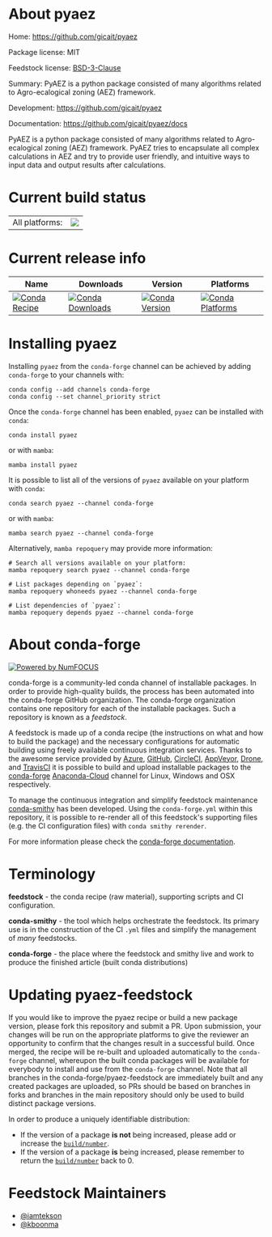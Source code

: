 About pyaez
===========

Home: https://github.com/gicait/pyaez

Package license: MIT

Feedstock license: [BSD-3-Clause](https://github.com/conda-forge/pyaez-feedstock/blob/main/LICENSE.txt)

Summary: PyAEZ is a python package consisted of many algorithms related to Agro-ecalogical zoning (AEZ) framework.

Development: https://github.com/gicait/pyaez

Documentation: https://github.com/gicait/pyaez/docs

PyAEZ is a python package consisted of many algorithms related to Agro-ecalogical zoning (AEZ) framework. PyAEZ tries to encapsulate all complex calculations in AEZ and try to provide user friendly, and intuitive ways to input data and output results after calculations.


Current build status
====================


<table><tr><td>All platforms:</td>
    <td>
      <a href="https://dev.azure.com/conda-forge/feedstock-builds/_build/latest?definitionId=16270&branchName=main">
        <img src="https://dev.azure.com/conda-forge/feedstock-builds/_apis/build/status/pyaez-feedstock?branchName=main">
      </a>
    </td>
  </tr>
</table>

Current release info
====================

| Name | Downloads | Version | Platforms |
| --- | --- | --- | --- |
| [![Conda Recipe](https://img.shields.io/badge/recipe-pyaez-green.svg)](https://anaconda.org/conda-forge/pyaez) | [![Conda Downloads](https://img.shields.io/conda/dn/conda-forge/pyaez.svg)](https://anaconda.org/conda-forge/pyaez) | [![Conda Version](https://img.shields.io/conda/vn/conda-forge/pyaez.svg)](https://anaconda.org/conda-forge/pyaez) | [![Conda Platforms](https://img.shields.io/conda/pn/conda-forge/pyaez.svg)](https://anaconda.org/conda-forge/pyaez) |

Installing pyaez
================

Installing `pyaez` from the `conda-forge` channel can be achieved by adding `conda-forge` to your channels with:

```
conda config --add channels conda-forge
conda config --set channel_priority strict
```

Once the `conda-forge` channel has been enabled, `pyaez` can be installed with `conda`:

```
conda install pyaez
```

or with `mamba`:

```
mamba install pyaez
```

It is possible to list all of the versions of `pyaez` available on your platform with `conda`:

```
conda search pyaez --channel conda-forge
```

or with `mamba`:

```
mamba search pyaez --channel conda-forge
```

Alternatively, `mamba repoquery` may provide more information:

```
# Search all versions available on your platform:
mamba repoquery search pyaez --channel conda-forge

# List packages depending on `pyaez`:
mamba repoquery whoneeds pyaez --channel conda-forge

# List dependencies of `pyaez`:
mamba repoquery depends pyaez --channel conda-forge
```


About conda-forge
=================

[![Powered by
NumFOCUS](https://img.shields.io/badge/powered%20by-NumFOCUS-orange.svg?style=flat&colorA=E1523D&colorB=007D8A)](https://numfocus.org)

conda-forge is a community-led conda channel of installable packages.
In order to provide high-quality builds, the process has been automated into the
conda-forge GitHub organization. The conda-forge organization contains one repository
for each of the installable packages. Such a repository is known as a *feedstock*.

A feedstock is made up of a conda recipe (the instructions on what and how to build
the package) and the necessary configurations for automatic building using freely
available continuous integration services. Thanks to the awesome service provided by
[Azure](https://azure.microsoft.com/en-us/services/devops/), [GitHub](https://github.com/),
[CircleCI](https://circleci.com/), [AppVeyor](https://www.appveyor.com/),
[Drone](https://cloud.drone.io/welcome), and [TravisCI](https://travis-ci.com/)
it is possible to build and upload installable packages to the
[conda-forge](https://anaconda.org/conda-forge) [Anaconda-Cloud](https://anaconda.org/)
channel for Linux, Windows and OSX respectively.

To manage the continuous integration and simplify feedstock maintenance
[conda-smithy](https://github.com/conda-forge/conda-smithy) has been developed.
Using the ``conda-forge.yml`` within this repository, it is possible to re-render all of
this feedstock's supporting files (e.g. the CI configuration files) with ``conda smithy rerender``.

For more information please check the [conda-forge documentation](https://conda-forge.org/docs/).

Terminology
===========

**feedstock** - the conda recipe (raw material), supporting scripts and CI configuration.

**conda-smithy** - the tool which helps orchestrate the feedstock.
                   Its primary use is in the construction of the CI ``.yml`` files
                   and simplify the management of *many* feedstocks.

**conda-forge** - the place where the feedstock and smithy live and work to
                  produce the finished article (built conda distributions)


Updating pyaez-feedstock
========================

If you would like to improve the pyaez recipe or build a new
package version, please fork this repository and submit a PR. Upon submission,
your changes will be run on the appropriate platforms to give the reviewer an
opportunity to confirm that the changes result in a successful build. Once
merged, the recipe will be re-built and uploaded automatically to the
`conda-forge` channel, whereupon the built conda packages will be available for
everybody to install and use from the `conda-forge` channel.
Note that all branches in the conda-forge/pyaez-feedstock are
immediately built and any created packages are uploaded, so PRs should be based
on branches in forks and branches in the main repository should only be used to
build distinct package versions.

In order to produce a uniquely identifiable distribution:
 * If the version of a package **is not** being increased, please add or increase
   the [``build/number``](https://docs.conda.io/projects/conda-build/en/latest/resources/define-metadata.html#build-number-and-string).
 * If the version of a package **is** being increased, please remember to return
   the [``build/number``](https://docs.conda.io/projects/conda-build/en/latest/resources/define-metadata.html#build-number-and-string)
   back to 0.

Feedstock Maintainers
=====================

* [@iamtekson](https://github.com/iamtekson/)
* [@kboonma](https://github.com/kboonma/)

